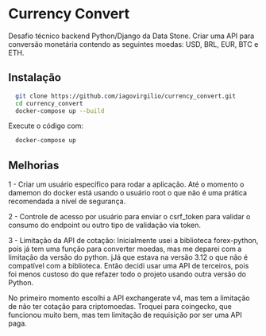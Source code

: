 
# Currency Convert

Desafio técnico  backend Python/Django da Data Stone. Criar uma API para conversão monetária contendo as seguintes moedas: USD, BRL, EUR, BTC e ETH.


## Instalação

```bash
  git clone https://github.com/iagovirgilio/currency_convert.git
  cd currency_convert
  docker-compose up --build
```


Execute o código com:
```bash
  docker-compose up
```
    
## Melhorias

1 - Criar um usuário específico para rodar a aplicação. Até o momento o damemon do docker está usando o usuário root o que não é uma prática recomendada a nível de segurança.

2 - Controle de acesso por usuário para enviar o csrf_token para validar o consumo do endpoint ou outro tipo de validação via token.

3 - Limitação da API de cotação: Inicialmente usei a biblioteca forex-python, pois já tem uma função para converter moedas, mas me deparei com a limitação da versão do python. jJá que estava na versão 3.12 o que não é compatível com a biblioteca. Então decidi usar uma API de terceiros, pois foi menos custoso do que refazer todo o projeto usando outra versão do Python. 

No primeiro momento escolhi a API exchangerate v4, mas tem a limitação de não ter cotação para criptomoedas. Troquei para coingecko, que funcionou muito bem, mas tem limitação de requisição por ser uma API paga.
